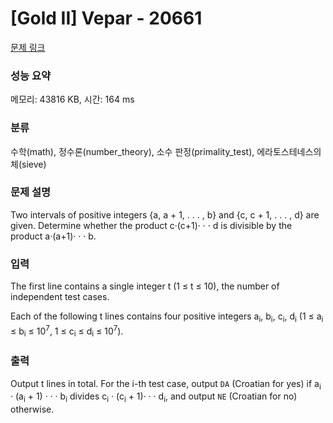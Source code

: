 # [Gold II] Vepar - 20661 

[문제 링크](https://www.acmicpc.net/problem/20661) 

### 성능 요약

메모리: 43816 KB, 시간: 164 ms

### 분류

수학(math), 정수론(number_theory), 소수 판정(primality_test), 에라토스테네스의 체(sieve)

### 문제 설명

<p>Two intervals of positive integers {a, a + 1, . . . , b} and {c, c + 1, . . . , d} are given. Determine whether the product c·(c+1)· · · d is divisible by the product a·(a+1)· · · b.</p>

### 입력 

 <p>The first line contains a single integer t (1 ≤ t ≤ 10), the number of independent test cases.</p>

<p>Each of the following t lines contains four positive integers a<sub>i</sub>, b<sub>i</sub>, c<sub>i</sub>, d<sub>i</sub> (1 ≤ a<sub>i</sub> ≤ b<sub>i</sub> ≤ 10<sup>7</sup>, 1 ≤ c<sub>i</sub> ≤ d<sub>i</sub> ≤ 10<sup>7</sup>).</p>

### 출력 

 <p>Output t lines in total. For the i-th test case, output <code>DA</code> (Croatian for yes) if a<sub>i</sub> · (a<sub>i</sub> + 1) · · · b<sub>i</sub> divides c<sub>i</sub> · (c<sub>i</sub> + 1)· · · d<sub>i</sub>, and output <code>NE</code> (Croatian for no) otherwise.</p>

